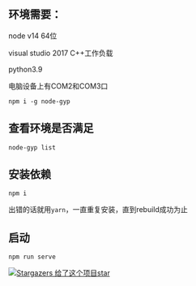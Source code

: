 ## 环境需要：
node v14 64位

visual studio 2017 C++工作负载

python3.9

电脑设备上有COM2和COM3口
```
npm i -g node-gyp
```
## 查看环境是否满足
```
node-gyp list
```

## 安装依赖
```
npm i
```
出错的话就用`yarn`，一直重复安装，直到rebuild成功为止

## 启动
```
npm run serve
```

[![Stargazers 给了这个项目star](https://reporoster.com/stars/Minori-ty/vue3-electron-serialport)](https://github.com/Minori-ty/vue3-electron-serialport/stargazers)

